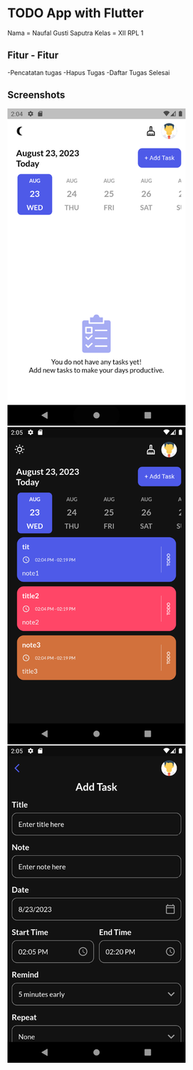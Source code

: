 # TODO App with Flutter

Nama = Naufal Gusti Saputra
Kelas = XII RPL 1

## Fitur - Fitur

-Pencatatan tugas
-Hapus Tugas
-Daftar Tugas Selesai

## Screenshots

<img src="1.png" alt="Light Theme homepage" width="400">
<img src="2.png" alt="Dark Theme homepage" width="400">
<img src="3.png" alt="Add Task Page" width="400">


